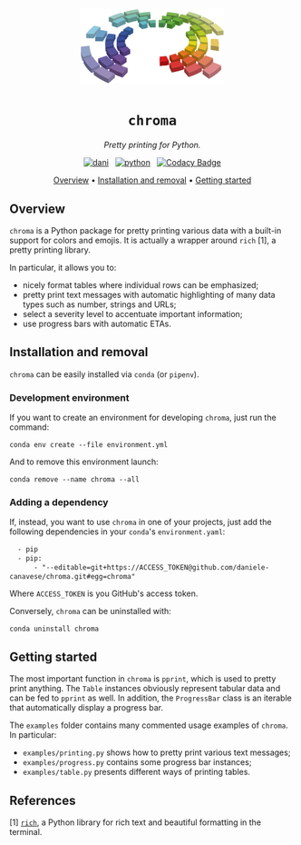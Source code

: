 <h1 align="center">
  <img src="images/chroma.svg" alt="logo" style="width: 50%;"/>
</h1>
<div align="center">

# `chroma`

*Pretty printing for Python.*

[![dani](https://img.shields.io/badge/Daniele-Canavese-5822C2?logo=linkedin&&labelColor=0A66C2)](https://www.linkedin.com/in/daniele-canavese/)
&nbsp;
[![python](https://img.shields.io/badge/Python-3776AB?logo=python&logoColor=white)](https://www.python.org/)
&nbsp;
[![Codacy Badge](https://app.codacy.com/project/badge/Grade/3e8c7f470efe44e89268424c5ad6467b)](https://app.codacy.com?utm_source=gh&utm_medium=referral&utm_content=&utm_campaign=Badge_grade)

[Overview](#overview) •
[Installation and removal](#installation-and-removal) •
[Getting started](#getting-started)

</div>

## Overview

`chroma` is a Python package for pretty printing various data with a built-in
support for colors and emojis. It is actually a wrapper around `rich` [1], a
pretty printing library.

In particular, it allows you to:

- nicely format tables where individual rows can be emphasized;
- pretty print text messages with automatic highlighting of many data types such
  as number, strings and URLs;
- select a severity level to accentuate important information;
- use progress bars with automatic ETAs.

## Installation and removal

`chroma` can be easily installed via `conda` (or `pipenv`).

### Development environment

If you want to create an environment for developing `chroma`, just run the command:

```shell
conda env create --file environment.yml
```

And to remove this environment launch:

```shell
conda remove --name chroma --all
```

### Adding a dependency

If, instead, you want to use `chroma` in one of your projects, just add the following dependencies in your `conda`'s `environment.yaml`:

```
  - pip
  - pip:
      - "--editable=git+https://ACCESS_TOKEN@github.com/daniele-canavese/chroma.git#egg=chroma"
```

Where `ACCESS_TOKEN` is you GitHub's access token.

Conversely, `chroma` can be uninstalled with:

```shell
conda uninstall chroma
```

## Getting started

The most important function in `chroma` is `pprint`, which is used to pretty
print anything. The `Table` instances
obviously represent tabular data and can be fed to `pprint` as well. In
addition, the `ProgressBar` class is an iterable
that automatically display a progress bar.

The `examples` folder contains many commented usage examples of `chroma`. In
particular:

- `examples/printing.py` shows how to pretty print various text messages;
- `examples/progress.py` contains some progress bar instances;
- `examples/table.py` presents different ways of printing tables.

## References

[1] [`rich`](https://github.com/Textualize/rich), a Python library for rich text
and beautiful formatting in the terminal.
